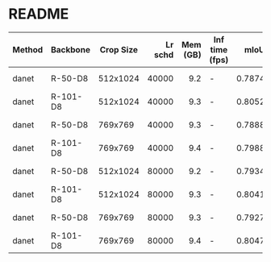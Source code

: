 # README
| Method | Backbone | Crop Size | Lr schd | Mem (GB) | Inf time (fps) |  mIoU  | mIoU(multi scale) |                                                                                                                                                                                              download                                                                                                                                                                                              |
|--------|----------|-----------|--------:|---------:|----------------|-------:|-------------------|----------------------------------------------------------------------------------------------------------------------------------------------------------------------------------------------------------------------------------------------------------------------------------------------------------------------------------------------------------------------------------------------------|
| danet  | R-50-D8  | 512x1024  |   40000 |      9.2 | -              | 0.7874 | -                 | [model](https://open-mmlab.s3.ap-northeast-2.amazonaws.com/mmsegmentation/models/danet/danet_r50-d8_512x1024_40k_cityscapes/danet_r50-d8_512x1024_40k_cityscapes_20200605_191324-c0dbfa5f.pth) &#124; [log](https://open-mmlab.s3.ap-northeast-2.amazonaws.com/mmsegmentation/models/danet/danet_r50-d8_512x1024_40k_cityscapes/danet_r50-d8_512x1024_40k_cityscapes_20200605_191324.log.json)     |
| danet  | R-101-D8 | 512x1024  |   40000 |      9.3 | -              | 0.8052 | -                 | [model](https://open-mmlab.s3.ap-northeast-2.amazonaws.com/mmsegmentation/models/danet/danet_r101-d8_512x1024_40k_cityscapes/danet_r101-d8_512x1024_40k_cityscapes_20200605_200831-c57a7157.pth) &#124; [log](https://open-mmlab.s3.ap-northeast-2.amazonaws.com/mmsegmentation/models/danet/danet_r101-d8_512x1024_40k_cityscapes/danet_r101-d8_512x1024_40k_cityscapes_20200605_200831.log.json) |
| danet  | R-50-D8  | 769x769   |   40000 |      9.3 | -              | 0.7888 | -                 | [model](https://open-mmlab.s3.ap-northeast-2.amazonaws.com/mmsegmentation/models/danet/danet_r50-d8_769x769_40k_cityscapes/danet_r50-d8_769x769_40k_cityscapes_20200530_025703-76681c60.pth) &#124; [log](https://open-mmlab.s3.ap-northeast-2.amazonaws.com/mmsegmentation/models/danet/danet_r50-d8_769x769_40k_cityscapes/danet_r50-d8_769x769_40k_cityscapes_20200530_025703.log.json)         |
| danet  | R-101-D8 | 769x769   |   40000 |      9.4 | -              | 0.7988 | -                 | [model](https://open-mmlab.s3.ap-northeast-2.amazonaws.com/mmsegmentation/models/danet/danet_r101-d8_769x769_40k_cityscapes/danet_r101-d8_769x769_40k_cityscapes_20200530_025717-dcb7fd4e.pth) &#124; [log](https://open-mmlab.s3.ap-northeast-2.amazonaws.com/mmsegmentation/models/danet/danet_r101-d8_769x769_40k_cityscapes/danet_r101-d8_769x769_40k_cityscapes_20200530_025717.log.json)     |
| danet  | R-50-D8  | 512x1024  |   80000 |      9.2 | -              | 0.7934 | -                 | [model](https://open-mmlab.s3.ap-northeast-2.amazonaws.com/mmsegmentation/models/danet/danet_r50-d8_512x1024_80k_cityscapes/danet_r50-d8_512x1024_80k_cityscapes_20200607_133029-2bfa2293.pth) &#124; [log](https://open-mmlab.s3.ap-northeast-2.amazonaws.com/mmsegmentation/models/danet/danet_r50-d8_512x1024_80k_cityscapes/danet_r50-d8_512x1024_80k_cityscapes_20200607_133029.log.json)     |
| danet  | R-101-D8 | 512x1024  |   80000 |      9.3 | -              | 0.8041 | -                 | [model](https://open-mmlab.s3.ap-northeast-2.amazonaws.com/mmsegmentation/models/danet/danet_r101-d8_512x1024_80k_cityscapes/danet_r101-d8_512x1024_80k_cityscapes_20200607_132918-955e6350.pth) &#124; [log](https://open-mmlab.s3.ap-northeast-2.amazonaws.com/mmsegmentation/models/danet/danet_r101-d8_512x1024_80k_cityscapes/danet_r101-d8_512x1024_80k_cityscapes_20200607_132918.log.json) |
| danet  | R-50-D8  | 769x769   |   80000 |      9.3 | -              | 0.7927 | -                 | [model](https://open-mmlab.s3.ap-northeast-2.amazonaws.com/mmsegmentation/models/danet/danet_r50-d8_769x769_80k_cityscapes/danet_r50-d8_769x769_80k_cityscapes_20200607_132954-495689b4.pth) &#124; [log](https://open-mmlab.s3.ap-northeast-2.amazonaws.com/mmsegmentation/models/danet/danet_r50-d8_769x769_80k_cityscapes/danet_r50-d8_769x769_80k_cityscapes_20200607_132954.log.json)         |
| danet  | R-101-D8 | 769x769   |   80000 |      9.4 | -              | 0.8047 | -                 | [model](https://open-mmlab.s3.ap-northeast-2.amazonaws.com/mmsegmentation/models/danet/danet_r101-d8_769x769_80k_cityscapes/danet_r101-d8_769x769_80k_cityscapes_20200607_132918-f3a929e7.pth) &#124; [log](https://open-mmlab.s3.ap-northeast-2.amazonaws.com/mmsegmentation/models/danet/danet_r101-d8_769x769_80k_cityscapes/danet_r101-d8_769x769_80k_cityscapes_20200607_132918.log.json)     |
